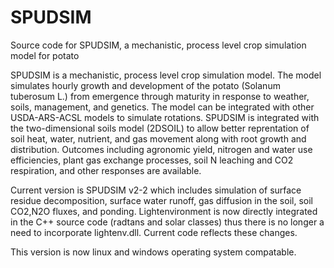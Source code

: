 # SPUDSIM
Source code for SPUDSIM, a mechanistic, process level crop simulation model for potato

SPUDSIM is a mechanistic, process level crop simulation model. The model simulates hourly growth and development of the potato (Solanum tuberosum L.) from emergence through maturity in response to weather, soils, management, and genetics. The model can be integrated with other USDA-ARS-ACSL models to simulate rotations. SPUDSIM is integrated with the two-dimensional soils model (2DSOIL) to allow better reprentation of soil heat, water, nutrient, and gas movement along with root growth and distribution. Outcomes including agronomic yield, nitrogen and water use efficiencies, plant gas exchange processes, soil N leaching and CO2 respiration, and other responses are available.

Current version is SPUDSIM v2-2 which includes simulation of surface residue decomposition, surface water runoff, gas diffusion in the soil, soil CO2,N2O fluxes, and ponding.  Lightenvironment is now directly integrated in the C++ source code (radtans and solar classes) thus there is no longer a need to incorporate lightenv.dll.  Current code reflects these changes.

This version is now linux and windows operating system compatable.



